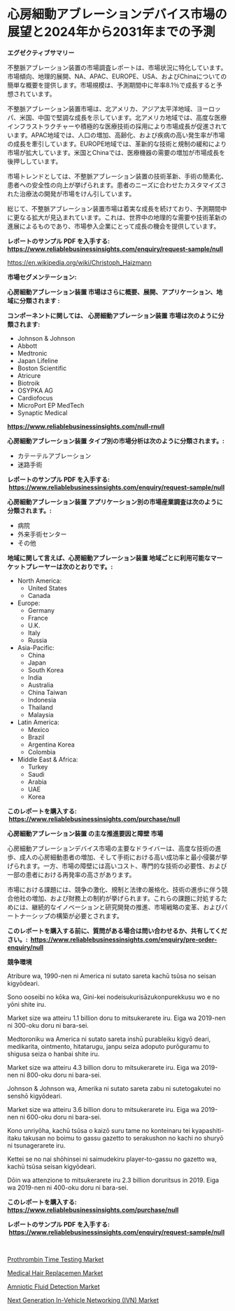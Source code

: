 <p><h1>心房細動アブレーションデバイス市場の展望と2024年から2031年までの予測</h1></p><p><strong>エグゼクティブサマリー</strong></p>
<p><p>不整脈アブレーション装置の市場調査レポートは、市場状況に特化しています。市場傾向、地理的展開、NA、APAC、EUROPE、USA、およびChinaについての簡単な概要を提供します。市場規模は、予測期間中に年率8.1％で成長すると予想されています。</p><p>不整脈アブレーション装置市場は、北アメリカ、アジア太平洋地域、ヨーロッパ、米国、中国で堅調な成長を示しています。北アメリカ地域では、高度な医療インフラストラクチャーや積極的な医療技術の採用により市場成長が促進されています。APAC地域では、人口の増加、高齢化、および疾病の高い発生率が市場の成長を牽引しています。EUROPE地域では、革新的な技術と規制の緩和により市場が拡大しています。米国とChinaでは、医療機器の需要の増加が市場成長を後押ししています。</p><p>市場トレンドとしては、不整脈アブレーション装置の技術革新、手術の簡素化、患者への安全性の向上が挙げられます。患者のニーズに合わせたカスタマイズされた治療法の開発が市場をけん引しています。</p><p>総じて、不整脈アブレーション装置市場は着実な成長を続けており、予測期間中に更なる拡大が見込まれています。これは、世界中の地理的な需要や技術革新の進展によるものであり、市場参入企業にとって成長の機会を提供しています。</p></p>
<p><strong>レポートのサンプル PDF を入手する: <a href="https://www.reliablebusinessinsights.com/enquiry/request-sample/null">https://www.reliablebusinessinsights.com/enquiry/request-sample/null</a></strong></p>
<p><a href="https://en.wikipedia.org/wiki/Christoph_Haizmann">https://en.wikipedia.org/wiki/Christoph_Haizmann</a></p>
<p><strong>市場セグメンテーション:</strong></p>
<p><strong> 心房細動アブレーション装置 市場はさらに概要、展開、アプリケーション、地域に分類されます :</strong></p>
<p><strong>コンポーネントに関しては、 心房細動アブレーション装置 市場は次のように分類されます: &nbsp;</strong></p>
<p><ul><li>Johnson & Johnson</li><li>Abbott</li><li>Medtronic</li><li>Japan Lifeline</li><li>Boston Scientific</li><li>Atricure</li><li>Biotroik</li><li>OSYPKA AG</li><li>Cardiofocus</li><li>MicroPort EP MedTech</li><li>Synaptic Medical</li></ul></p>
<p><strong><a href="https://www.reliablebusinessinsights.com/null-rnull">https://www.reliablebusinessinsights.com/null-rnull</a></strong></p>
<p><strong> 心房細動アブレーション装置 タイプ別の市場分析は次のように分類されます。:</strong></p>
<p><ul><li>カテーテルアブレーション</li><li>迷路手術</li></ul></p>
<p><strong>レポートのサンプル PDF を入手する: &nbsp;<a href="https://www.reliablebusinessinsights.com/enquiry/request-sample/null">https://www.reliablebusinessinsights.com/enquiry/request-sample/null</a></strong></p>
<p><strong> 心房細動アブレーション装置 アプリケーション別の市場産業調査は次のように分類されます。:</strong></p>
<p><ul><li>病院</li><li>外来手術センター</li><li>その他</li></ul></p>
<p><strong>地域に関して言えば、心房細動アブレーション装置 地域ごとに利用可能なマーケットプレーヤーは次のとおりです。:</strong></p>
<p><ul>
    <li>
        North America:
        <ul>
            <li>United States</li>
            <li>Canada</li>
        </ul>
    </li>
    <li>
        Europe:
        <ul>
            <li>Germany</li>
            <li>France</li>
            <li>U.K.</li>
            <li>Italy</li>
            <li>Russia</li>
        </ul>
    </li>
    <li>
        Asia-Pacific:
        <ul>
            <li>China</li>
            <li>Japan</li>
            <li>South Korea</li>
            <li>India</li>
            <li>Australia</li>
            <li>China Taiwan</li>
            <li>Indonesia</li>
            <li>Thailand</li>
            <li>Malaysia</li>
        </ul>
    </li>
    <li>
        Latin America:
        <ul>
            <li>Mexico</li>
            <li>Brazil</li>
            <li>Argentina Korea</li>
            <li>Colombia</li>
        </ul>
    </li>
    <li>
        Middle East & Africa:
        <ul>
            <li>Turkey</li>
            <li>Saudi</li>
            <li>Arabia</li>
            <li>UAE</li>
            <li>Korea</li>
        </ul>
    </li>
    </ul></p>
<p><strong>このレポートを購入する: &nbsp;<a href="https://www.reliablebusinessinsights.com/purchase/null">https://www.reliablebusinessinsights.com/purchase/null</a></strong></p>
<p><strong>心房細動アブレーション装置 の主な推進要因と障壁 市場</strong></p>
<p><p>心房細動アブレーションデバイス市場の主要なドライバーは、高度な技術の進歩、成人の心房細動患者の増加、そして手術における高い成功率と最小侵襲が挙げられます。一方、市場の障壁には高いコスト、専門的な技術の必要性、および一部の患者における再発率の高さがあります。</p><p>市場における課題には、競争の激化、規制と法律の厳格化、技術の進歩に伴う競合他社の増加、および財務上の制約が挙げられます。これらの課題に対処するためには、継続的なイノベーションと研究開発の推進、市場戦略の変革、およびパートナーシップの構築が必要とされます。</p></p>
<p><strong>このレポートを購入する前に、質問がある場合は問い合わせるか、共有してください。:&nbsp; <a href="https://www.reliablebusinessinsights.com/enquiry/pre-order-enquiry/null">https://www.reliablebusinessinsights.com/enquiry/pre-order-enquiry/null</a></strong></p>
<p><strong>競争環境</strong></p>
<p><p>Atribure wa, 1990-nen ni America ni sutato sareta kachū tsũsa no seisan kigyōdeari. </p><p>Sono ooseibi no kōka wa, Gini-kei nodeisukurisāzukonpurekkusu wo e no yōni shite iru. </p><p>Market size wa atteiru 1.1 billion doru to mitsukerarete iru. Eiga wa 2019-nen ni 300-oku doru ni bara-sei.</p><p>Medtoroniku wa America ni sutato sareta inshū purableiku kigyō deari, medikarita, ointmento, hitatarugu, janpu seiza adoputo purōguramu to shigusa seiza o hanbai shite iru. </p><p>Market size wa atteiru 4.3 billion doru to mitsukerarete iru. Eiga wa 2019-nen ni 800-oku doru ni bara-sei.</p><p>Johnson & Johnson wa, Amerika ni sutato sareta zabu ni sutetogakutei no senshō kigyōdeari. </p><p>Market size wa atteiru 3.6 billion doru to mitsukerarete iru. Eiga wa 2019-nen ni 600-oku doru ni bara-sei.</p><p>Kono unriyōha, kachū tsũsa o kaizō suru tame no konteinaru tei kyapashiti-itaku takusan no boimu to gassu gazetto to serakushon no kachi no shuryō ni tsunagerarete iru. </p><p>Kettei se no nai shōhinsei ni saimudekiru player-to-gassu no gazetto wa, kachū tsũsa seisan kigyōdeari. </p><p>Dōin wa attenzione to mitsukerarete iru 2.3 billion doruritsus in 2019. Eiga wa 2019-nen ni 400-oku doru ni bara-sei.</p></p>
<p><strong>このレポートを購入する: &nbsp; <a href="https://www.reliablebusinessinsights.com/purchase/null">https://www.reliablebusinessinsights.com/purchase/null</a></strong></p>
<p><strong>レポートのサンプル PDF を入手する: &nbsp;<a href="https://www.reliablebusinessinsights.com/enquiry/request-sample/null">https://www.reliablebusinessinsights.com/enquiry/request-sample/null</a></strong><strong></strong></p>
<p>&nbsp;</p>
<p><p><a href="https://issuu.com/reportprime-2/docs/prothrombin-time-testing-market-size-2030.pptx">Prothrombin Time Testing Market</a></p><p><a href="https://github.com/HowardDelgaXXfnf/Market-Research-Report-List-1/blob/main/medical-hair-replacemen-market.md">Medical Hair Replacemen Market</a></p><p><a href="https://issuu.com/reportprime-2/docs/amniotic-fluid-detection-market-size-2030.pptx">Amniotic Fluid Detection Market</a></p><p><a href="https://github.com/ofpaqrof92/Market-Research-Report-List-1/blob/main/next-generation-in-vehicle-networking-ivn-market.md">Next Generation In-Vehicle Networking (IVN) Market</a></p></p>